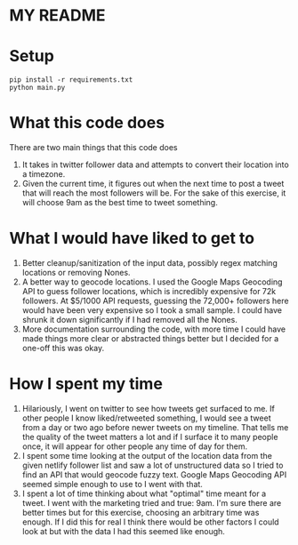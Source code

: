 MY README
=========

# Setup

```shell
pip install -r requirements.txt
python main.py
```

# What this code does

There are two main things that this code does
1. It takes in twitter follower data and attempts to convert their location into a timezone.
2. Given the current time, it figures out when the next time to post a tweet that will reach the most followers will be.
   For the sake of this exercise, it will choose 9am as the best time to tweet something.

# What I would have liked to get to
1. Better cleanup/sanitization of the input data, possibly regex matching locations or removing Nones.
2. A better way to geocode locations. 
   I used the Google Maps Geocoding API to guess follower locations, which is incredibly expensive for 72k followers. 
   At $5/1000 API requests, guessing the 72,000+ followers here would have been very expensive so I took a small sample.
   I could have shrunk it down significantly if I had removed all the Nones.
3. More documentation surrounding the code, with more time I could have made things more clear or abstracted things
   better but I decided for a one-off this was okay.

# How I spent my time
1. Hilariously, I went on twitter to see how tweets get surfaced to me. If other people I know liked/retweeted something,
   I would see a tweet from a day or two ago before newer tweets on my timeline. That tells me the quality of the tweet
   matters a lot and if I surface it to many people once, it will appear for other people any time of day for them.
2. I spent some time looking at the output of the location data from the given netlify follower list and saw a lot of
   unstructured data so I tried to find an API that would geocode fuzzy text. Google Maps Geocoding API seemed simple
   enough to use to I went with that.
3. I spent a lot of time thinking about what "optimal" time meant for a tweet. I went with the marketing tried and true:
   9am. I'm sure there are better times but for this exercise, choosing an arbitrary time was enough. If I did this for 
   real I think there would be other factors I could look at but with the data I had this seemed like enough.